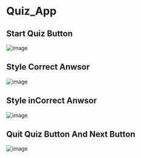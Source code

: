 # Quiz_App

## Start Quiz Button
![image](https://github.com/MokatilDev/Quiz-app/assets/115933192/4250cb11-c0fc-457c-a209-0a25d50c42a2)

## Style Correct Anwsor
![image](https://github.com/MokatilDev/Quiz-app/assets/115933192/f7b48602-9ac0-4db8-9c8f-2f01850d3970)

## Style inCorrect Anwsor
![image](https://github.com/MokatilDev/Quiz-app/assets/115933192/2d42996b-182e-4cfe-b558-26a415385647)

## Quit Quiz Button And Next Button
![image](https://github.com/MokatilDev/Quiz-app/assets/115933192/1b2e7c67-2fac-4a68-a798-fa7a6a3a3c20)
